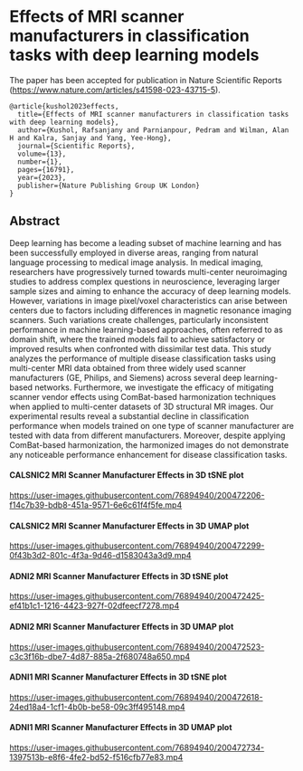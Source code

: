 # Effects of MRI scanner manufacturers in classification tasks with deep learning models
The paper has been accepted for publication in Nature Scientific Reports (https://www.nature.com/articles/s41598-023-43715-5).  

```
@article{kushol2023effects,
  title={Effects of MRI scanner manufacturers in classification tasks with deep learning models},
  author={Kushol, Rafsanjany and Parnianpour, Pedram and Wilman, Alan H and Kalra, Sanjay and Yang, Yee-Hong},
  journal={Scientific Reports},
  volume={13},
  number={1},
  pages={16791},
  year={2023},
  publisher={Nature Publishing Group UK London}
}
```

## Abstract
Deep learning has become a leading subset of machine learning and has been successfully employed in diverse areas, ranging from natural language processing to medical image analysis. In medical imaging, researchers have progressively turned towards multi-center neuroimaging studies to address complex questions in neuroscience, leveraging larger sample sizes and aiming to enhance the accuracy of deep learning models. However, variations in image pixel/voxel characteristics can arise between centers due to factors including differences in magnetic resonance imaging scanners. Such variations create challenges, particularly inconsistent performance in machine learning-based approaches, often referred to as domain shift, where the trained models fail to achieve satisfactory or improved results when confronted with dissimilar test data. This study analyzes the performance of multiple disease classification tasks using multi-center MRI data obtained from three widely used scanner manufacturers (GE, Philips, and Siemens) across several deep learning-based networks. Furthermore, we investigate the efficacy of mitigating scanner vendor effects using ComBat-based harmonization techniques when applied to multi-center datasets of 3D structural MR images. Our experimental results reveal a substantial decline in classification performance when models trained on one type of scanner manufacturer are tested with data from different manufacturers. Moreover, despite applying ComBat-based harmonization, the harmonized images do not demonstrate any noticeable performance enhancement for disease classification tasks.

#### CALSNIC2 MRI Scanner Manufacturer Effects in 3D tSNE plot



https://user-images.githubusercontent.com/76894940/200472206-f14c7b39-bdb8-451a-9571-6e6c61f4f5fe.mp4



#### CALSNIC2 MRI Scanner Manufacturer Effects in 3D UMAP plot


https://user-images.githubusercontent.com/76894940/200472299-0f43b3d2-801c-4f3a-9d46-d1583043a3d9.mp4





#### ADNI2 MRI Scanner Manufacturer Effects in 3D tSNE plot



https://user-images.githubusercontent.com/76894940/200472425-ef41b1c1-1216-4423-927f-02dfeecf7278.mp4



#### ADNI2 MRI Scanner Manufacturer Effects in 3D UMAP plot



https://user-images.githubusercontent.com/76894940/200472523-c3c3f16b-dbe7-4d87-885a-2f680748a650.mp4





#### ADNI1 MRI Scanner Manufacturer Effects in 3D tSNE plot



https://user-images.githubusercontent.com/76894940/200472618-24ed18a4-1cf1-4b0b-be58-09c3ff495148.mp4



#### ADNI1 MRI Scanner Manufacturer Effects in 3D UMAP plot


https://user-images.githubusercontent.com/76894940/200472734-1397513b-e8f6-4fe2-bd52-f516cfb77e83.mp4


